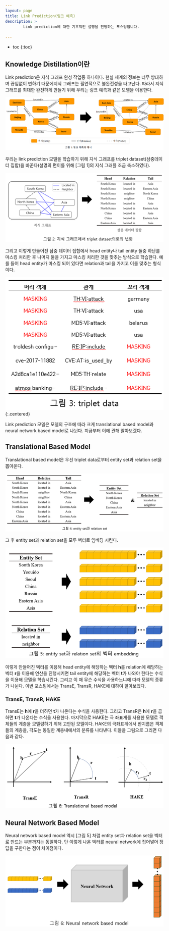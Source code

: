 ```yaml
---
layout: page
title: Link Prediction(링크 예측)
description: > 
        Link prediction에 대한 기초적인 설명을 진행하는 포스팅입니다.

---
```

* toc
{:toc}


## Knowledge Distillation이란

Link prediction은 지식 그래프 완성 작업중 하나이다. 현실 세계의 정보는 너무 방대하며 끊임없이 변하기 때문에지식 그래프는 필연적으로 불완전성을 타고난다. 따라서 지식 그래프를 최대한 완전하게 만들기 위해 우리는 링크 예측과 같은 모델을 이용한다.

![alt text](/images/etc/link-prediction/image.png)

우리는 link prediction 모델을 학습하기 위해 지식 그래프를 triplet dataset(삼중데이터 집합)을 바꾼다(설명의 편이를 위해 [그림 1]의 지식 그래플 조금 축소하였다).

![alt text](/images/etc/link-prediction/image-1.png)

그리고 이렇게 만들어진 삼중 데이터 집합에서 head entity나 tail entity 둘중 하난를 마스킹 처리한 후 나머지 둘을 가지고 마스킹 처리한 것을 맞추는 방식으로 학습한다. 예를 들어 head entity가 마스킹 되어 있다면 relation과 tail을 가지고 이를 맞추는 형식이다.


![alt text](/images/etc/link-prediction/image-2.png){:.centered}

Link prediction 모델은 모델의 구조에 따라 크게 translational based model과 neural network based model로 나뉜다. 지금부터 이에 관해 알아보겠다.

## Translational Based Model

Translational based model은 우선 triplet data로부터 entity set과 relation set을 뽑아온다.

![alt text](/images/etc/link-prediction/image-3.png)

그 후 entity set과 relation set을 모두 벡터로 임베딩 시킨다.

![alt text](/images/etc/link-prediction/image-4.png)

이렇게 만들어진 벡터를 이용해 head entity에 해당하는 벡터 **h**를 relation에 해당하는 벡터 **r**을 이용해 연산을 진행시키면 tail entity에 해당하는 벡터 **t**가 나와야 한다는 수식을 이용해 모델을 학습시킨다. 그리고 이 때 무슨 수식을 사용하느냐에 따라 모델의 종류가 나뉜다. 이번 포스팅에서는 TransE, TransR, HAKE에 대하여 알아보겠다.


### TransE, TransR, HAKE

TransE는 **h**에 **r**을 더하면 **t**가 나온다는 수식을 사용한다. 그리고 TransR은 **h**에 **r**을 곱하면 **t**가 나온다는 수식을 사용한다. 마지막으로 HAKE는 극 좌표계를 사용한 모델로 객체들의 계층을 모델링하기 위해 고안된 모델이다. HAKE의 극좌표계에서 반지름은 객체들의 계층을, 각도는 동일한 계층내에서의 분류를 나타낸다. 이들을 그림으로 그리면 다음과 같다.

![alt text](/images/etc/link-prediction/image-5.png)


## Neural Network Based Model

Neural network based model 역시 [그림 5] 처럼 entity set과 relation set을 벡터로 만드는 부분까지는 동일하다. 단 이렇게 나온 벡터를 neural network에 집어넣어 정답을 구한다는 점이 차이점이다.

![alt text](/images/etc/link-prediction/image-6.png)

